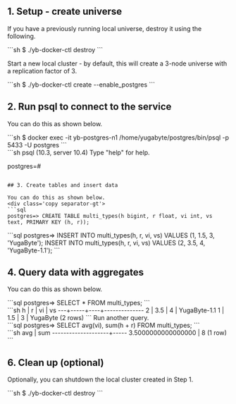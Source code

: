 ## 1. Setup - create universe

If you have a previously running local universe, destroy it using the following.
<div class='copy separator-dollar'>
```sh
$ ./yb-docker-ctl destroy
```
</div>

Start a new local cluster - by default, this will create a 3-node universe with a replication factor of 3. 
<div class='copy separator-dollar'>
```sh
$ ./yb-docker-ctl create --enable_postgres
```
</div>

## 2. Run psql to connect to the service

You can do this as shown below.
<div class='copy separator-dollar'>
```sh
$ docker exec -it yb-postgres-n1 /home/yugabyte/postgres/bin/psql -p 5433 -U postgres
```
</div>
```sh
psql (10.3, server 10.4)
Type "help" for help.

postgres=#
```

## 3. Create tables and insert data

You can do this as shown below.
<div class='copy separator-gt'>
```sql
postgres=> CREATE TABLE multi_types(h bigint, r float, vi int, vs text, PRIMARY KEY (h, r));
```
</div>
<div class='copy separator-gt'>
```sql
postgres=> INSERT INTO multi_types(h, r, vi, vs) VALUES (1, 1.5, 3, 'YugaByte');
INSERT INTO multi_types(h, r, vi, vs) VALUES (2, 3.5, 4, 'YugaByte-1.1');
```
</div>

## 4. Query data with aggregates

You can do this as shown below.
<div class='copy separator-gt'>
```sql
postgres=> SELECT * FROM multi_types;
```
</div>
```sh
h |  r  | vi |      vs      
---+-----+----+--------------
 2 | 3.5 |  4 | YugaByte-1.1
 1 | 1.5 |  3 | YugaByte
(2 rows)
```
Run another query.
<div class='copy separator-gt'>
```sql
postgres=> SELECT avg(vi), sum(h + r) FROM multi_types;
```
</div>
```sh
avg         | sum 
--------------------+-----
 3.5000000000000000 |   8
(1 row)
```

## 6. Clean up (optional)

Optionally, you can shutdown the local cluster created in Step 1.
<div class='copy separator-dollar'>
```sh
$ ./yb-docker-ctl destroy
```
</div>
